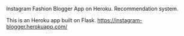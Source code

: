Instagram Fashion Blogger App on Heroku. Recommendation system.

This is an Heroku app built on Flask. 
https://instagram-blogger.herokuapp.com/



